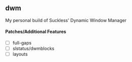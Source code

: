 ## dwm

My personal build of Suckless' Dynamic Window Manager

#### Patches/Additional Features

- [ ] full-gaps
- [ ] slstatus/dwmblocks
- [ ] layouts
